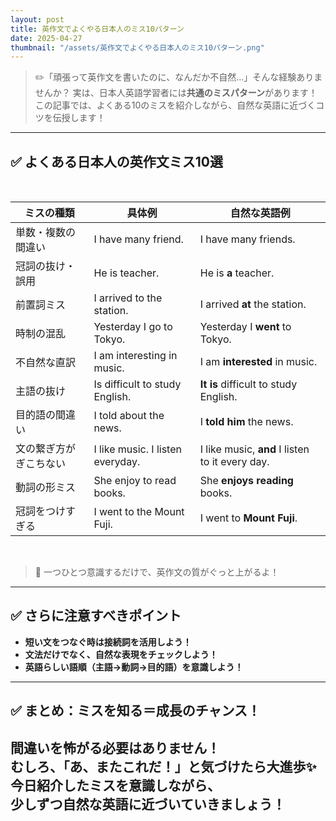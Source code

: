 ```yaml
---
layout: post
title: 英作文でよくやる日本人のミス10パターン
date: 2025-04-27
thumbnail: "/assets/英作文でよくやる日本人のミス10パターン.png"
---
```


> ✏️「頑張って英作文を書いたのに、なんだか不自然…」そんな経験ありませんか？
実は、日本人英語学習者には**共通のミスパターン**があります！  
この記事では、よくある10のミスを紹介しながら、自然な英語に近づくコツを伝授します！

---
## ✅ よくある日本人の英作文ミス10選
<br>

<div markdown="1" style="text-align:center;">
  
| ミスの種類 | 具体例 | 自然な英語例 |
|------------|--------|--------------|
| 単数・複数の間違い | I have many friend. | I have many friends. |
| 冠詞の抜け・誤用 | He is teacher. | He is **a** teacher. |
| 前置詞ミス | I arrived to the station. | I arrived **at** the station. |
| 時制の混乱 | Yesterday I go to Tokyo. | Yesterday I **went** to Tokyo. |
| 不自然な直訳 | I am interesting in music. | I am **interested** in music. |
| 主語の抜け | Is difficult to study English. | **It is** difficult to study English. |
| 目的語の間違い | I told about the news. | I **told him** the news. |
| 文の繋ぎ方がぎこちない | I like music. I listen everyday. | I like music, **and** I listen to it every day. |
| 動詞の形ミス | She enjoy to read books. | She **enjoys reading** books. |
| 冠詞をつけすぎる | I went to the Mount Fuji. | I went to **Mount Fuji**. |

</div>

<br>


> 🌟 一つひとつ意識するだけで、英作文の質がぐっと上がるよ！

---
## ✅ さらに注意すべきポイント
- **短い文をつなぐ時は接続詞を活用しよう！**
- **文法だけでなく、自然な表現をチェックしよう！**
- **英語らしい語順（主語→動詞→目的語）を意識しよう！**

---
## ✅ まとめ：ミスを知る＝成長のチャンス！
間違いを怖がる必要はありません！  
むしろ、**「あ、またこれだ！」と気づけたら大進歩**✨  
今日紹介したミスを意識しながら、  
少しずつ自然な英語に近づいていきましょう！
---
